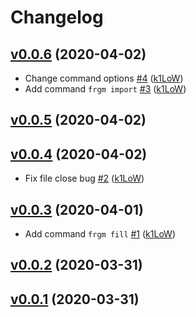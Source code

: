 # Changelog

## [v0.0.6](https://github.com/k1LoW/frgm/compare/v0.0.5...v0.0.6) (2020-04-02)

* Change command options [#4](https://github.com/k1LoW/frgm/pull/4) ([k1LoW](https://github.com/k1LoW))
* Add command `frgm import` [#3](https://github.com/k1LoW/frgm/pull/3) ([k1LoW](https://github.com/k1LoW))

## [v0.0.5](https://github.com/k1LoW/frgm/compare/v0.0.4...v0.0.5) (2020-04-02)


## [v0.0.4](https://github.com/k1LoW/frgm/compare/v0.0.3...v0.0.4) (2020-04-02)

* Fix file close bug [#2](https://github.com/k1LoW/frgm/pull/2) ([k1LoW](https://github.com/k1LoW))

## [v0.0.3](https://github.com/k1LoW/frgm/compare/v0.0.2...v0.0.3) (2020-04-01)

* Add command `frgm fill` [#1](https://github.com/k1LoW/frgm/pull/1) ([k1LoW](https://github.com/k1LoW))

## [v0.0.2](https://github.com/k1LoW/frgm/compare/v0.0.1...v0.0.2) (2020-03-31)


## [v0.0.1](https://github.com/k1LoW/frgm/compare/d6c896ee8ad7...v0.0.1) (2020-03-31)


